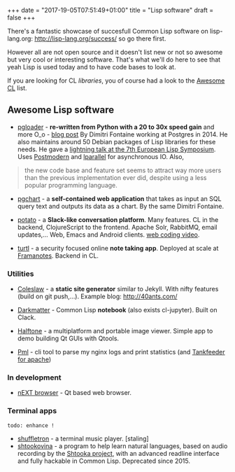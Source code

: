 +++
date = "2017-19-05T07:51:49+01:00"
title = "Lisp software"
draft = false
+++

There's a fantastic showcase of succesfull Common Lisp software on
lisp-lang.org: http://lisp-lang.org/success/ so go there first.

However all are not open source and it doesn't list new or not so
awesome but very cool or interesting software. That's what we'll do
here to see that yeah Lisp is used today and to have code bases to
look at.

If you are looking for CL *libraries*, you of course had a look to the
[Awesome CL](https://github.com/CodyReichert/awesome-cl) list.

## Awesome Lisp software

- [pgloader](https://github.com/dimitri/pgloader) - **re-written from
  Python with a 20 to 30x speed gain** and more O_o -
  [blog post](http://tapoueh.org/blog/2014/05/14-pgloader-got-faster.html)
  By Dimitri Fontaine working at Postgres in 2014. He also maintains
  around 50 Debian packages of Lisp libraries for these needs. He gave
  a
  [lightning talk at the 7th European Lisp Symposium](http://tapoueh.org/confs/2014/05/05-ELS-2014). Uses [Postmodern](http://marijnhaverbeke.nl/postmodern/) and [lparallel](http://lparallel.org/) for asynchronous IO. Also,

> the new code base and feature set seems to attract way more users than the previous implementation ever did, despite using a less popular programming language.

- [pgchart](https://github.com/dimitri/pgcharts) - a **self-contained web application** that takes as input an SQL query text and outputs its data as a chart. By the same Dimitri Fontaine.

- [potato](https://github.com/cicakhq/potato) - a **Slack-like conversation platform**. Many features. CL in the backend, ClojureScript to the frontend. Apache Solr, RabbitMQ, email updates,… Web, Emacs and Android clients. [web coding video](https://www.youtube.com/watch?v=bl8jQ2wRh6k).

- [turtl](https://github.com/turtl/api) - a security focused online **note taking app**. Deployed at scale at [Framanotes](https://framanotes.org/). Backend in CL.

### Utilities

- [Coleslaw](https://github.com/kingcons/coleslaw/) - a **static site generator** similar to Jekyll. With nifty features (build on git push,…). Example blog: http://40ants.com/

- [Darkmatter](https://github.com/tamamu/darkmatter) - Common Lisp **notebook** (also exists cl-jupyter). Built on Clack.

- [Halftone](https://github.com/Shinmera/halftone) - a multiplatform
  and portable image viewer. Simple app to demo building Qt GUIs with
  Qtools.

- [Pml](https://github.com/pierre-lecocq/pml/blob/master/src/parse.lisp) - cli tool to parse my nginx logs and print statistics (and [Tankfeeder for apache](https://bitbucket.org/mihailp/tankfeeder/src/ccb6025348243bb98cb3ec27810501492313861f/apache/?at=default))

### In development

- [nEXT browser](https://github.com/nEXT-Browser/nEXT) - Qt based web browser.

### Terminal apps

`todo: enhance !`

- [shuffletron](http://vintage-digital.com/hefner/software/shuffletron/) -
  a terminal music player. [staling]
- [shtookovina](https://github.com/mrkkrp/shtookovina) - a program to
  help learn natural languages, based on audio recording by the
  [Shtooka project](http://shtooka.net/), with an advanced readline
  interface and fully hackable in Common Lisp. Deprecated since 2015.
